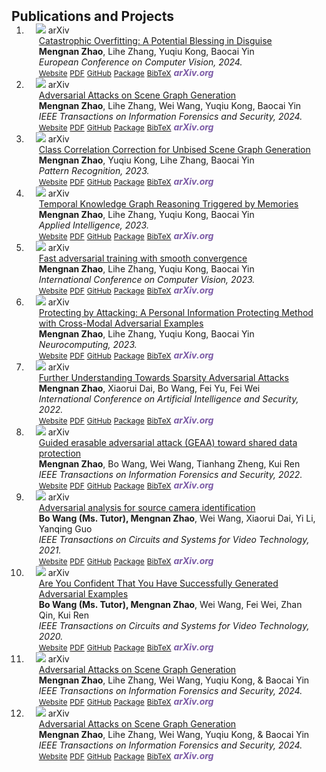 <h2 id="publications" style="margin: 2px 0px -15px;">Publications and Projects</h2>

<div class="publications">
<ol class="bibliography">

<!-- 
<li>
<div class="pub-row">

  <div class="col-sm-3 abbr" style="position: relative;padding-right: 15px;padding-left: 15px;">
    <img src="assets/img/principalmanifold.png" class="teaser img-fluid z-depth-1">
    <abbr class="badge">arXiv</abbr>
  </div>

  <div class="col-sm-9" style="position: relative;padding-right: 15px;padding-left: 20px;">
    <div class="title"><a href="https://arxiv.org/abs/2306.06534">Principal and Self-Consistent Positive Semi-Defnite Manifolds</a></div>
    <div class="author"><strong>Hanchao Zhang, Thaddeus Tarpey</strong></div>
    <div class="periodical"><em>arXiv <strong>(arXiv)</strong>, Aug. 2023.</em></div>
    <div class="links">
    <a href="assets/files/single.html" class="btn btn-sm z-depth-0" role="button" target="_blank" style="font-size:12px;">Website</a>
      <a href="https://arxiv.org/pdf/2306.06534.pdf" class="btn btn-sm z-depth-0" role="button" target="_blank" style="font-size:12px;">PDF</a>
      <a href="https://github.com/Hanchao-Zhang/Self-Consistency-Clustering" class="btn btn-sm z-depth-0" role="button" target="_blank" style="font-size:12px;">GitHub</a>
      <a href="https://pypi.org/project/KTensors/" class="btn btn-sm z-depth-0" role="button" target="_blank" style="font-size:12px;">Package</a>
      <a href="assets/files/KTensors.bib" class="btn btn-sm z-depth-0" role="button" target="_blank" style="font-size:12px;">BibTeX</a>
      <strong><i style="color:#7b5aa6">arXiv.org</i></strong>
    </div>
  </div>
</div>
</li> -->


<li>
<div class="pub-row">

  <div class="col-sm-3 abbr" style="position: relative;padding-right: 15px;padding-left: 15px;">
    <img src="assets/img/ECCV2024.png" class="teaser img-fluid z-depth-1">
    <abbr class="badge">arXiv</abbr>
  </div>

  <div class="col-sm-9" style="position: relative;padding-right: 15px;padding-left: 20px;">
    <div class="title"><a href="https://arxiv.org/pdf/2402.18211.pdf">Catastrophic Overfitting: A Potential Blessing in Disguise</a></div>
    <div class="author"><strong>Mengnan Zhao</strong>, Lihe Zhang, Yuqiu Kong, Baocai Yin</div>
    <div class="periodical"><em>European Conference on Computer Vision, 2024.</em></div>
    <div class="links">
    <a href="https://arxiv.org/pdf/2402.18211.pdf" class="btn btn-sm z-depth-0" role="button" target="_blank" style="font-size:12px;">Website</a>
      <a href="https://arxiv.org/pdf/2402.18211.pdf" class="btn btn-sm z-depth-0" role="button" target="_blank" style="font-size:12px;">PDF</a>
      <a href="https://arxiv.org/pdf/2402.18211.pdf" class="btn btn-sm z-depth-0" role="button" target="_blank" style="font-size:12px;">GitHub</a>
      <a href="https://pypi.org/project/KTensors/" class="btn btn-sm z-depth-0" role="button" target="_blank" style="font-size:12px;">Package</a>
      <a href="https://arxiv.org/pdf/2402.18211.pdf" class="btn btn-sm z-depth-0" role="button" target="_blank" style="font-size:12px;">BibTeX</a>
      <strong><i style="color:#7b5aa6">arXiv.org</i></strong>
    </div>
  </div>
</div>
</li>


<li>
<div class="pub-row">

  <div class="col-sm-3 abbr" style="position: relative;padding-right: 15px;padding-left: 15px;">
    <img src="assets/img/TIFS2024.jpg" class="teaser img-fluid z-depth-1">
    <abbr class="badge">arXiv</abbr>
  </div>

  <div class="col-sm-9" style="position: relative;padding-right: 15px;padding-left: 20px;">
    <div class="title"><a href="https://ieeexplore.ieee.org/document/10417771">Adversarial Attacks on Scene Graph Generation</a></div>
    <div class="author"><strong>Mengnan Zhao</strong>, Lihe Zhang, Wei Wang, Yuqiu Kong, Baocai Yin</div>
    <div class="periodical"><em>IEEE Transactions on Information Forensics and Security, 2024.</em></div>
    <div class="links">
    <a href="https://ieeexplore.ieee.org/document/10417771" class="btn btn-sm z-depth-0" role="button" target="_blank" style="font-size:12px;">Website</a>
      <a href="https://ieeexplore.ieee.org/document/10417771" class="btn btn-sm z-depth-0" role="button" target="_blank" style="font-size:12px;">PDF</a>
      <a href="https://github.com/Dlut-lab-zmn/SGG_Attack" class="btn btn-sm z-depth-0" role="button" target="_blank" style="font-size:12px;">GitHub</a>
      <a href="https://ieeexplore.ieee.org/document/10417771" class="btn btn-sm z-depth-0" role="button" target="_blank" style="font-size:12px;">Package</a>
      <a href="https://ieeexplore.ieee.org/document/10417771" class="btn btn-sm z-depth-0" role="button" target="_blank" style="font-size:12px;">BibTeX</a>
      <strong><i style="color:#7b5aa6">arXiv.org</i></strong>
    </div>
  </div>
</div>
</li>

<li>
<div class="pub-row">

  <div class="col-sm-3 abbr" style="position: relative;padding-right: 15px;padding-left: 15px;">
    <img src="assets/img/PR2024.jpg" class="teaser img-fluid z-depth-1">
    <abbr class="badge">arXiv</abbr>
  </div>

  <div class="col-sm-9" style="position: relative;padding-right: 15px;padding-left: 20px;">
    <div class="title"><a href="https://www.sciencedirect.com/science/article/abs/pii/S0031320323009184">Class Correlation Correction for Unbised Scene Graph Generation</a></div>
    <div class="author"><strong>Mengnan Zhao</strong>, Yuqiu Kong, Lihe Zhang, Baocai Yin</div>
    <div class="periodical"><em>Pattern Recognition, 2023.</em></div>
    <div class="links">
    <a href="https://www.sciencedirect.com/science/article/abs/pii/S0031320323009184" class="btn btn-sm z-depth-0" role="button" target="_blank" style="font-size:12px;">Website</a>
      <a href="https://www.sciencedirect.com/science/article/abs/pii/S0031320323009184" class="btn btn-sm z-depth-0" role="button" target="_blank" style="font-size:12px;">PDF</a>
      <a href="https://github.com/Dlut-lab-zmn/class-correlation-correction" class="btn btn-sm z-depth-0" role="button" target="_blank" style="font-size:12px;">GitHub</a>
      <a href="https://www.sciencedirect.com/science/article/abs/pii/S0031320323009184" class="btn btn-sm z-depth-0" role="button" target="_blank" style="font-size:12px;">Package</a>
      <a href="https://www.sciencedirect.com/science/article/abs/pii/S0031320323009184" class="btn btn-sm z-depth-0" role="button" target="_blank" style="font-size:12px;">BibTeX</a>
      <strong><i style="color:#7b5aa6">arXiv.org</i></strong>
    </div>
  </div>
</div>
</li>

<li>
<div class="pub-row">

  <div class="col-sm-3 abbr" style="position: relative;padding-right: 15px;padding-left: 15px;">
    <img src="assets/img/APID2023.jpg" class="teaser img-fluid z-depth-1">
    <abbr class="badge">arXiv</abbr>
  </div>

  <div class="col-sm-9" style="position: relative;padding-right: 15px;padding-left: 20px;">
    <div class="title"><a href="https://ieeexplore.ieee.org/document/10417771">Temporal Knowledge Graph Reasoning Triggered
by Memories</a></div>
    <div class="author"><strong>Mengnan Zhao</strong>, Lihe Zhang, Yuqiu Kong, Baocai Yin</div>
    <div class="periodical"><em>Applied Intelligence, 2023.</em></div>
    <div class="links">
    <a href="https://arxiv.org/pdf/2110.08765.pdf" class="btn btn-sm z-depth-0" role="button" target="_blank" style="font-size:12px;">Website</a>
      <a href="https://arxiv.org/pdf/2110.08765.pdf" class="btn btn-sm z-depth-0" role="button" target="_blank" style="font-size:12px;">PDF</a>
      <a href="https://github.com/Dlut-lab-zmn/MTDM" class="btn btn-sm z-depth-0" role="button" target="_blank" style="font-size:12px;">GitHub</a>
      <a href="https://arxiv.org/pdf/2110.08765.pdf" class="btn btn-sm z-depth-0" role="button" target="_blank" style="font-size:12px;">Package</a>
      <a href="https://arxiv.org/pdf/2110.08765.pdf" class="btn btn-sm z-depth-0" role="button" target="_blank" style="font-size:12px;">BibTeX</a>
      <strong><i style="color:#7b5aa6">arXiv.org</i></strong>
    </div>
  </div>
</div>
</li>

<li>
<div class="pub-row">

  <div class="col-sm-3 abbr" style="position: relative;padding-right: 15px;padding-left: 15px;">
    <img src="assets/img/ICCV2023.jpg" class="teaser img-fluid z-depth-1">
    <abbr class="badge">arXiv</abbr>
  </div>

  <div class="col-sm-9" style="position: relative;padding-right: 15px;padding-left: 20px;">
    <div class="title"><a href="https://ieeexplore.ieee.org/document/10417771">Fast adversarial training with smooth convergence</a></div>
    <div class="author"><strong>Mengnan Zhao</strong>, Lihe Zhang, Yuqiu Kong, Baocai Yin</div>
    <div class="periodical"><em>International Conference on Computer Vision, 2023.</em></div>
    <div class="links">
    <a href="https://arxiv.org/pdf/2308.12857v1.pdf" class="btn btn-sm z-depth-0" role="button" target="_blank" style="font-size:12px;">Website</a>
      <a href="https://arxiv.org/pdf/2308.12857v1.pdf" class="btn btn-sm z-depth-0" role="button" target="_blank" style="font-size:12px;">PDF</a>
      <a href="https://github.com/fat-cs/convergesmooth" class="btn btn-sm z-depth-0" role="button" target="_blank" style="font-size:12px;">GitHub</a>
      <a href="https://arxiv.org/pdf/2308.12857v1.pdf" class="btn btn-sm z-depth-0" role="button" target="_blank" style="font-size:12px;">Package</a>
      <a href="https://arxiv.org/pdf/2308.12857v1.pdf" class="btn btn-sm z-depth-0" role="button" target="_blank" style="font-size:12px;">BibTeX</a>
      <strong><i style="color:#7b5aa6">arXiv.org</i></strong>
    </div>
  </div>
</div>
</li>

<li>
<div class="pub-row">

  <div class="col-sm-3 abbr" style="position: relative;padding-right: 15px;padding-left: 15px;">
    <img src="assets/img/Neuro2023.png" class="teaser img-fluid z-depth-1">
    <abbr class="badge">arXiv</abbr>
  </div>

  <div class="col-sm-9" style="position: relative;padding-right: 15px;padding-left: 20px;">
    <div class="title"><a href="https://ieeexplore.ieee.org/document/10417771">Protecting by Attacking: A Personal Information Protecting Method with Cross-Modal Adversarial Examples </a></div>
    <div class="author"><strong>Mengnan Zhao</strong>, Lihe Zhang, Yuqiu Kong, Baocai Yin</div>
    <div class="periodical"><em>Neurocomputing, 2023.</em></div>
    <div class="links">
    <a href="https://github.com/Dlut-lab-zmn/Image-Captioning-Attack" class="btn btn-sm z-depth-0" role="button" target="_blank" style="font-size:12px;">Website</a>
      <a href="https://pdf.sciencedirectassets.com/271597/1-s2.0-S0925231223X00289/1-s2.0-S0925231223006045/main.pdf?X-Amz-Security-Token=IQoJb3JpZ2luX2VjEK%2F%2F%2F%2F%2F%2F%2F%2F%2F%2F%2FwEaCXVzLWVhc3QtMSJHMEUCIQCgPbGg5He9ShbrnyV5xnf%2BwXAb3zoxLvao774p9R0nQwIgHevSbQhf4mwr0b0tP21rA6MEQ1hMrgEciLGTvwNtNmEqswUIeBAFGgwwNTkwMDM1NDY4NjUiDMqMLawQqCI%2B02A%2BMSqQBZ5vePScwJtw3NK%2FLdlDayy%2BDtsagjgYBP5BNu0LoaxaBYcH%2Fl0TexLcJLqkXSE0WAFx5gWS8FaDXXLMApqgC%2B5CPEbJFHmjUucoj0%2FSooo%2BZOqsuVgsH2ozlwrZ9Ryq7etmUKR1pqB5l9Yzj2nuJmXvYy3tkvgo0nWSS2eR1%2B2YVNlI%2BLGhzsnYtuL9ZkR7yCIz1BzppSWialfnS%2ByefP9aX%2B6GORa%2FlsjAb%2BXJRU%2BQsWVB45xVCTzKCaflhMZX5ChV7ZEELor1bJ%2FaSDAquLPZLTyNFOwZfF2TDywCbfJGCiRWTD%2Bpm%2FrE4mwP5uVsiD%2FadK0J2Wg%2BESMjizEL2BayJ9E3tGXtIvg3XOyuztOkn7AjitQsC3KCELevr0gToNLFITqEJO3UvALYMQUdmmaPLicQEd1H7%2F%2FXRQXbrxkLCMJ%2FCDIimtfQSoMSaKovxLpybF7IzJhuT%2FORV2JqSeiM0I5hU9UYYt1OeLxEHVjezzQjvAxONj%2FHlYJlpwLd2wZUbZ5OozLQA5VnWXCRkFdHP12d7JRFaJRLpxguSDXSfpNL%2FseHjct86NVTwfWjTOc2dNdbjI4YhOcwVy5%2BDrcp2OTqmshg%2BjUnABlDLu8pKYZ5b7WrBGdStjDI0ZQgQDsTKFeIyDbEN0uVVMogoDop7jrd%2FhMAVf8Ztk%2FxzrI%2BO4kwuh7t6ATe7oQfnz%2BBDl2nm%2BO%2Bi8vipSybPXfERqEgiyhMmR6ng4asQbWtFfTi53%2BjGcE34wE8fuSERvD%2BYKa7AipbjCCcBG1mrvuJ4HBMTZu9ggMPJ%2Fb9%2BtYt3Na%2B4pG0xQX48PjtP2H%2B5FG7WDFOAnfA9wBIbZIknZu%2BAv2XrS%2B%2FmXCIAOLWmpiAAemYMO7FracGOrEB%2FLIqUjH%2Bgejc30tm%2Flr3AI%2FfAq3kPtC30KjZOU4ygFbUejcskEyL8bSW5TbfRamFEBIbqrObd%2Be%2FYk%2FRw7CHt9xOeJ0BBljIGeffWH7CZslbVwDnPcYf%2Btp%2BusJN6ARd66nmGzJl83FSD9Svkw7ukilI1WbadgJssC4O2zEGSuv%2FPTAP40QecMvSfnJnOrbU8gCh298EMYkUQnVAX5fZXaPkCW6%2BHW3YiM79oY%2FDQNar&X-Amz-Algorithm=AWS4-HMAC-SHA256&X-Amz-Date=20230827T150528Z&X-Amz-SignedHeaders=host&X-Amz-Expires=300&X-Amz-Credential=ASIAQ3PHCVTY75DHB47S%2F20230827%2Fus-east-1%2Fs3%2Faws4_request&X-Amz-Signature=5482345a7970ae0407b3d1207d1e1d83299e1da4437f000dd0ede290b27b10d1&hash=9209517e1a31568f388718f31024b4fddc25cbc2e84429a806bce2a55abfee10&host=68042c943591013ac2b2430a89b270f6af2c76d8dfd086a07176afe7c76c2c61&pii=S0925231223006045&tid=spdf-df7a3083-a434-449d-9963-f4d2464c0213&sid=8447c51e1f06444ef93a26244c6f1502def9gxrqa&type=client&tsoh=d3d3LnNjaWVuY2VkaXJlY3QuY29t&ua=070058070a57575259&rr=7fd5367f7ff224d3&cc=cn" class="btn btn-sm z-depth-0" role="button" target="_blank" style="font-size:12px;">PDF</a>
      <a href="https://github.com/Dlut-lab-zmn/Image-Captioning-Attack" class="btn btn-sm z-depth-0" role="button" target="_blank" style="font-size:12px;">GitHub</a>
      <a href="https://github.com/Dlut-lab-zmn/Image-Captioning-Attack" class="btn btn-sm z-depth-0" role="button" target="_blank" style="font-size:12px;">Package</a>
      <a href="https://github.com/Dlut-lab-zmn/Image-Captioning-Attack" class="btn btn-sm z-depth-0" role="button" target="_blank" style="font-size:12px;">BibTeX</a>
      <strong><i style="color:#7b5aa6">arXiv.org</i></strong>
    </div>
  </div>
</div>
</li>

<li>
<div class="pub-row">

  <div class="col-sm-3 abbr" style="position: relative;padding-right: 15px;padding-left: 15px;">
    <img src="assets/img/common.jpg" class="teaser img-fluid z-depth-1">
    <abbr class="badge">arXiv</abbr>
  </div>

  <div class="col-sm-9" style="position: relative;padding-right: 15px;padding-left: 20px;">
    <div class="title"><a href="https://ieeexplore.ieee.org/document/10417771">Further Understanding Towards Sparsity Adversarial Attacks</a></div>
    <div class="author"><strong>Mengnan Zhao</strong>, Xiaorui Dai, Bo Wang, Fei Yu, Fei Wei</div>
    <div class="periodical"><em>International Conference on Artificial Intelligence and Security, 2022.</em></div>
    <div class="links">
    <a href="http://ice.dlut.edu.cn/WangBo/Publications/Conference/FurtherUnderstandingTowardsSparsityAdversarialAttacks-2022.pdf" class="btn btn-sm z-depth-0" role="button" target="_blank" style="font-size:12px;">Website</a>
      <a href="http://ice.dlut.edu.cn/WangBo/Publications/Conference/FurtherUnderstandingTowardsSparsityAdversarialAttacks-2022.pdf" class="btn btn-sm z-depth-0" role="button" target="_blank" style="font-size:12px;">PDF</a>
      <a href="https://github.com/Dlut-lab-zmn/Least_pixel_attack" class="btn btn-sm z-depth-0" role="button" target="_blank" style="font-size:12px;">GitHub</a>
      <a href="http://ice.dlut.edu.cn/WangBo/Publications/Conference/FurtherUnderstandingTowardsSparsityAdversarialAttacks-2022.pdf" class="btn btn-sm z-depth-0" role="button" target="_blank" style="font-size:12px;">Package</a>
      <a href="http://ice.dlut.edu.cn/WangBo/Publications/Conference/FurtherUnderstandingTowardsSparsityAdversarialAttacks-2022.pdf" class="btn btn-sm z-depth-0" role="button" target="_blank" style="font-size:12px;">BibTeX</a>
      <strong><i style="color:#7b5aa6">arXiv.org</i></strong>
    </div>
  </div>
</div>
</li>

<li>
<div class="pub-row">

  <div class="col-sm-3 abbr" style="position: relative;padding-right: 15px;padding-left: 15px;">
    <img src="assets/img/TIFS2022.png" class="teaser img-fluid z-depth-1">
    <abbr class="badge">arXiv</abbr>
  </div>

  <div class="col-sm-9" style="position: relative;padding-right: 15px;padding-left: 20px;">
    <div class="title"><a href="https://ieeexplore.ieee.org/document/10417771">Guided erasable adversarial attack (GEAA) toward shared data protection</a></div>
    <div class="author"><strong>Mengnan Zhao</strong>, Bo Wang, Wei Wang, Tianhang Zheng, Kui Ren</div>
    <div class="periodical"><em>IEEE Transactions on Information Forensics and Security, 2022.</em></div>
    <div class="links">
    <a href="https://ieeexplore.ieee.org/stamp/stamp.jsp?tp=&arnumber=9808181" class="btn btn-sm z-depth-0" role="button" target="_blank" style="font-size:12px;">Website</a>
      <a href="https://ieeexplore.ieee.org/stamp/stamp.jsp?tp=&arnumber=9808181" class="btn btn-sm z-depth-0" role="button" target="_blank" style="font-size:12px;">PDF</a>
      <a href="https://github.com/Dlut-lab-zmn/GEAA-for-data-protection" class="btn btn-sm z-depth-0" role="button" target="_blank" style="font-size:12px;">GitHub</a>
      <a href="https://ieeexplore.ieee.org/stamp/stamp.jsp?tp=&arnumber=9808181" class="btn btn-sm z-depth-0" role="button" target="_blank" style="font-size:12px;">Package</a>
      <a href="https://ieeexplore.ieee.org/stamp/stamp.jsp?tp=&arnumber=9808181" class="btn btn-sm z-depth-0" role="button" target="_blank" style="font-size:12px;">BibTeX</a>
      <strong><i style="color:#7b5aa6">arXiv.org</i></strong>
    </div>
  </div>
</div>
</li>

<li>
<div class="pub-row">

  <div class="col-sm-3 abbr" style="position: relative;padding-right: 15px;padding-left: 15px;">
    <img src="assets/img/common.jpg" class="teaser img-fluid z-depth-1">
    <abbr class="badge">arXiv</abbr>
  </div>

  <div class="col-sm-9" style="position: relative;padding-right: 15px;padding-left: 20px;">
    <div class="title"><a href="https://ieeexplore.ieee.org/document/10417771">Adversarial analysis for source camera identification </a></div>
    <div class="author"><strong>Bo Wang (Ms. Tutor), Mengnan Zhao</strong>, Wei Wang, Xiaorui Dai, Yi Li, Yanqing Guo</div>
    <div class="periodical"><em>IEEE Transactions on Circuits and Systems for Video Technology, 2021.</em></div>
    <div class="links">
    <a href="https://ieeexplore.ieee.org/stamp/stamp.jsp?tp=&arnumber=9306891" class="btn btn-sm z-depth-0" role="button" target="_blank" style="font-size:12px;">Website</a>
      <a href="https://ieeexplore.ieee.org/stamp/stamp.jsp?tp=&arnumber=9306891" class="btn btn-sm z-depth-0" role="button" target="_blank" style="font-size:12px;">PDF</a>
      <a href="https://github.com/Dlut-lab-zmn/Source-attack" class="btn btn-sm z-depth-0" role="button" target="_blank" style="font-size:12px;">GitHub</a>
      <a href="https://ieeexplore.ieee.org/stamp/stamp.jsp?tp=&arnumber=9306891" class="btn btn-sm z-depth-0" role="button" target="_blank" style="font-size:12px;">Package</a>
      <a href="https://ieeexplore.ieee.org/stamp/stamp.jsp?tp=&arnumber=9306891" class="btn btn-sm z-depth-0" role="button" target="_blank" style="font-size:12px;">BibTeX</a>
      <strong><i style="color:#7b5aa6">arXiv.org</i></strong>
    </div>
  </div>
</div>
</li>

<li>
<div class="pub-row">

  <div class="col-sm-3 abbr" style="position: relative;padding-right: 15px;padding-left: 15px;">
    <img src="assets/img/common.jpg" class="teaser img-fluid z-depth-1">
    <abbr class="badge">arXiv</abbr>
  </div>

  <div class="col-sm-9" style="position: relative;padding-right: 15px;padding-left: 20px;">
    <div class="title"><a href="https://ieeexplore.ieee.org/document/10417771">Are You Confident That You Have Successfully Generated Adversarial Examples</a></div>
    <div class="author"><strong>Bo Wang (Ms. Tutor), Mengnan Zhao</strong>, Wei Wang, Fei Wei, Zhan Qin, Kui Ren</div>
    <div class="periodical"><em>IEEE Transactions on Circuits and Systems for Video Technology, 2020.</em></div>
    <div class="links">
    <a href="https://ieeexplore.ieee.org/stamp/stamp.jsp?tp=&arnumber=9169672" class="btn btn-sm z-depth-0" role="button" target="_blank" style="font-size:12px;">Website</a>
      <a href="https://ieeexplore.ieee.org/stamp/stamp.jsp?tp=&arnumber=9169672" class="btn btn-sm z-depth-0" role="button" target="_blank" style="font-size:12px;">PDF</a>
      <a href="https://ieeexplore.ieee.org/stamp/stamp.jsp?tp=&arnumber=9169672" class="btn btn-sm z-depth-0" role="button" target="_blank" style="font-size:12px;">GitHub</a>
      <a href="https://ieeexplore.ieee.org/stamp/stamp.jsp?tp=&arnumber=9169672" class="btn btn-sm z-depth-0" role="button" target="_blank" style="font-size:12px;">Package</a>
      <a href="https://ieeexplore.ieee.org/stamp/stamp.jsp?tp=&arnumber=9169672" class="btn btn-sm z-depth-0" role="button" target="_blank" style="font-size:12px;">BibTeX</a>
      <strong><i style="color:#7b5aa6">arXiv.org</i></strong>
    </div>
  </div>
</div>
</li>

<li>
<div class="pub-row">

  <div class="col-sm-3 abbr" style="position: relative;padding-right: 15px;padding-left: 15px;">
    <img src="assets/img/TIFS2024.jpg" class="teaser img-fluid z-depth-1">
    <abbr class="badge">arXiv</abbr>
  </div>

  <div class="col-sm-9" style="position: relative;padding-right: 15px;padding-left: 20px;">
    <div class="title"><a href="https://ieeexplore.ieee.org/document/10417771">Adversarial Attacks on Scene Graph Generation</a></div>
    <div class="author"><strong>Mengnan Zhao</strong>, Lihe Zhang, Wei Wang, Yuqiu Kong, & Baocai Yin</div>
    <div class="periodical"><em>IEEE Transactions on Information Forensics and Security, 2024.</em></div>
    <div class="links">
    <a href="https://ieeexplore.ieee.org/document/10417771" class="btn btn-sm z-depth-0" role="button" target="_blank" style="font-size:12px;">Website</a>
      <a href="https://ieeexplore.ieee.org/document/10417771" class="btn btn-sm z-depth-0" role="button" target="_blank" style="font-size:12px;">PDF</a>
      <a href="https://github.com/Dlut-lab-zmn/SGG_Attack" class="btn btn-sm z-depth-0" role="button" target="_blank" style="font-size:12px;">GitHub</a>
      <a href="https://ieeexplore.ieee.org/document/10417771" class="btn btn-sm z-depth-0" role="button" target="_blank" style="font-size:12px;">Package</a>
      <a href="https://ieeexplore.ieee.org/document/10417771" class="btn btn-sm z-depth-0" role="button" target="_blank" style="font-size:12px;">BibTeX</a>
      <strong><i style="color:#7b5aa6">arXiv.org</i></strong>
    </div>
  </div>
</div>
</li>

<li>
<div class="pub-row">

  <div class="col-sm-3 abbr" style="position: relative;padding-right: 15px;padding-left: 15px;">
    <img src="assets/img/TIFS2024.jpg" class="teaser img-fluid z-depth-1">
    <abbr class="badge">arXiv</abbr>
  </div>

  <div class="col-sm-9" style="position: relative;padding-right: 15px;padding-left: 20px;">
    <div class="title"><a href="https://ieeexplore.ieee.org/document/10417771">Adversarial Attacks on Scene Graph Generation</a></div>
    <div class="author"><strong>Mengnan Zhao</strong>, Lihe Zhang, Wei Wang, Yuqiu Kong, & Baocai Yin</div>
    <div class="periodical"><em>IEEE Transactions on Information Forensics and Security, 2024.</em></div>
    <div class="links">
    <a href="https://ieeexplore.ieee.org/document/10417771" class="btn btn-sm z-depth-0" role="button" target="_blank" style="font-size:12px;">Website</a>
      <a href="https://ieeexplore.ieee.org/document/10417771" class="btn btn-sm z-depth-0" role="button" target="_blank" style="font-size:12px;">PDF</a>
      <a href="https://github.com/Dlut-lab-zmn/SGG_Attack" class="btn btn-sm z-depth-0" role="button" target="_blank" style="font-size:12px;">GitHub</a>
      <a href="https://ieeexplore.ieee.org/document/10417771" class="btn btn-sm z-depth-0" role="button" target="_blank" style="font-size:12px;">Package</a>
      <a href="https://ieeexplore.ieee.org/document/10417771" class="btn btn-sm z-depth-0" role="button" target="_blank" style="font-size:12px;">BibTeX</a>
      <strong><i style="color:#7b5aa6">arXiv.org</i></strong>
    </div>
  </div>
</div>
</li>

<br>

</ol>
</div>
